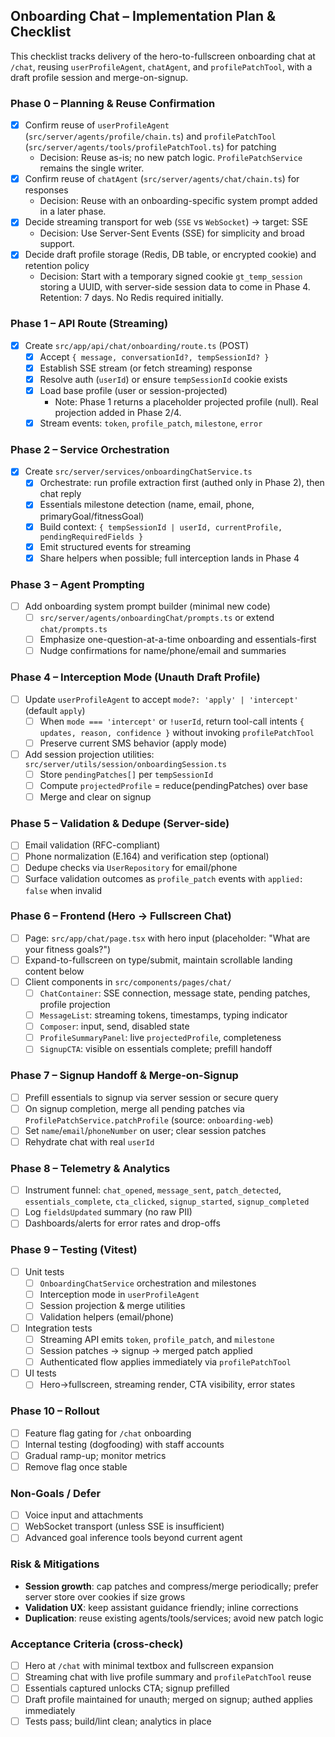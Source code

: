 ## Onboarding Chat – Implementation Plan & Checklist

This checklist tracks delivery of the hero-to-fullscreen onboarding chat at `/chat`, reusing `userProfileAgent`, `chatAgent`, and `profilePatchTool`, with a draft profile session and merge-on-signup.

### Phase 0 – Planning & Reuse Confirmation
- [x] Confirm reuse of `userProfileAgent` (`src/server/agents/profile/chain.ts`) and `profilePatchTool` (`src/server/agents/tools/profilePatchTool.ts`) for patching
  - Decision: Reuse as-is; no new patch logic. `ProfilePatchService` remains the single writer.
- [x] Confirm reuse of `chatAgent` (`src/server/agents/chat/chain.ts`) for responses
  - Decision: Reuse with an onboarding-specific system prompt added in a later phase.
- [x] Decide streaming transport for web (`SSE` vs `WebSocket`) → target: SSE
  - Decision: Use Server-Sent Events (SSE) for simplicity and broad support.
- [x] Decide draft profile storage (Redis, DB table, or encrypted cookie) and retention policy
  - Decision: Start with a temporary signed cookie `gt_temp_session` storing a UUID, with server-side session data to come in Phase 4. Retention: 7 days. No Redis required initially.

### Phase 1 – API Route (Streaming)
- [x] Create `src/app/api/chat/onboarding/route.ts` (POST)
  - [x] Accept `{ message, conversationId?, tempSessionId? }`
  - [x] Establish SSE stream (or fetch streaming) response
  - [x] Resolve auth (`userId`) or ensure `tempSessionId` cookie exists
  - [x] Load base profile (user or session-projected)
    - Note: Phase 1 returns a placeholder projected profile (null). Real projection added in Phase 2/4.
  - [x] Stream events: `token`, `profile_patch`, `milestone`, `error`

### Phase 2 – Service Orchestration
- [x] Create `src/server/services/onboardingChatService.ts`
  - [x] Orchestrate: run profile extraction first (authed only in Phase 2), then chat reply
  - [x] Essentials milestone detection (name, email, phone, primaryGoal/fitnessGoal)
  - [x] Build context: `{ tempSessionId | userId, currentProfile, pendingRequiredFields }`
  - [x] Emit structured events for streaming
  - [x] Share helpers when possible; full interception lands in Phase 4

### Phase 3 – Agent Prompting
- [ ] Add onboarding system prompt builder (minimal new code)
  - [ ] `src/server/agents/onboardingChat/prompts.ts` or extend `chat/prompts.ts`
  - [ ] Emphasize one-question-at-a-time onboarding and essentials-first
  - [ ] Nudge confirmations for name/phone/email and summaries

### Phase 4 – Interception Mode (Unauth Draft Profile)
- [ ] Update `userProfileAgent` to accept `mode?: 'apply' | 'intercept'` (default `apply`)
  - [ ] When `mode === 'intercept'` or `!userId`, return tool-call intents `{ updates, reason, confidence }` without invoking `profilePatchTool`
  - [ ] Preserve current SMS behavior (apply mode)
- [ ] Add session projection utilities: `src/server/utils/session/onboardingSession.ts`
  - [ ] Store `pendingPatches[]` per `tempSessionId`
  - [ ] Compute `projectedProfile` = reduce(pendingPatches) over base
  - [ ] Merge and clear on signup

### Phase 5 – Validation & Dedupe (Server-side)
- [ ] Email validation (RFC-compliant)
- [ ] Phone normalization (E.164) and verification step (optional)
- [ ] Dedupe checks via `UserRepository` for email/phone
- [ ] Surface validation outcomes as `profile_patch` events with `applied: false` when invalid

### Phase 6 – Frontend (Hero → Fullscreen Chat)
- [ ] Page: `src/app/chat/page.tsx` with hero input (placeholder: "What are your fitness goals?")
- [ ] Expand-to-fullscreen on type/submit, maintain scrollable landing content below
- [ ] Client components in `src/components/pages/chat/`
  - [ ] `ChatContainer`: SSE connection, message state, pending patches, profile projection
  - [ ] `MessageList`: streaming tokens, timestamps, typing indicator
  - [ ] `Composer`: input, send, disabled state
  - [ ] `ProfileSummaryPanel`: live `projectedProfile`, completeness
  - [ ] `SignupCTA`: visible on essentials complete; prefill handoff

### Phase 7 – Signup Handoff & Merge-on-Signup
- [ ] Prefill essentials to signup via server session or secure query
- [ ] On signup completion, merge all pending patches via `ProfilePatchService.patchProfile` (source: `onboarding-web`)
- [ ] Set `name`/`email`/`phoneNumber` on user; clear session patches
- [ ] Rehydrate chat with real `userId`

### Phase 8 – Telemetry & Analytics
- [ ] Instrument funnel: `chat_opened`, `message_sent`, `patch_detected`, `essentials_complete`, `cta_clicked`, `signup_started`, `signup_completed`
- [ ] Log `fieldsUpdated` summary (no raw PII)
- [ ] Dashboards/alerts for error rates and drop-offs

### Phase 9 – Testing (Vitest)
- [ ] Unit tests
  - [ ] `OnboardingChatService` orchestration and milestones
  - [ ] Interception mode in `userProfileAgent`
  - [ ] Session projection & merge utilities
  - [ ] Validation helpers (email/phone)
- [ ] Integration tests
  - [ ] Streaming API emits `token`, `profile_patch`, and `milestone`
  - [ ] Session patches → signup → merged patch applied
  - [ ] Authenticated flow applies immediately via `profilePatchTool`
- [ ] UI tests
  - [ ] Hero→fullscreen, streaming render, CTA visibility, error states

### Phase 10 – Rollout
- [ ] Feature flag gating for `/chat` onboarding
- [ ] Internal testing (dogfooding) with staff accounts
- [ ] Gradual ramp-up; monitor metrics
- [ ] Remove flag once stable

### Non-Goals / Defer
- [ ] Voice input and attachments
- [ ] WebSocket transport (unless SSE is insufficient)
- [ ] Advanced goal inference tools beyond current agent

### Risk & Mitigations
- **Session growth**: cap patches and compress/merge periodically; prefer server store over cookies if size grows
- **Validation UX**: keep assistant guidance friendly; inline corrections
- **Duplication**: reuse existing agents/tools/services; avoid new patch logic

### Acceptance Criteria (cross-check)
- [ ] Hero at `/chat` with minimal textbox and fullscreen expansion
- [ ] Streaming chat with live profile summary and `profilePatchTool` reuse
- [ ] Essentials captured unlocks CTA; signup prefilled
- [ ] Draft profile maintained for unauth; merged on signup; authed applies immediately
- [ ] Tests pass; build/lint clean; analytics in place
